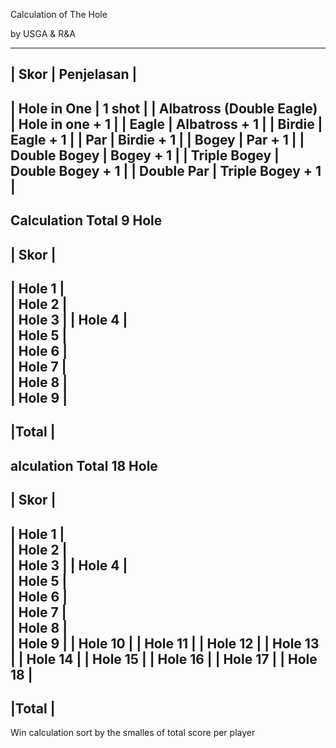 Calculation of The Hole

by USGA & R&A

-------------------------------------------------
| Skor                     | Penjelasan         |                
-------------------------------------------------
| Hole in One              | 1 shot             |
| Albatross (Double Eagle) | Hole in one + 1    |
| Eagle                    | Albatross + 1      |
| Birdie                   | Eagle + 1          |
| Par                      | Birdie + 1         |
| Bogey                    | Par + 1            |
| Double Bogey             | Bogey + 1          |
| Triple Bogey             | Double Bogey + 1   |
| Double Par               | Triple Bogey + 1   |
-------------------------------------------------

Calculation Total 9 Hole
----------------------------
| Skor                     |                
----------------------------
| Hole 1                   |                    
| Hole 2                   |  
| Hole 3                   | 
| Hole 4                   |   
| Hole 5                   |   
| Hole 6                   |     
| Hole 7                   |  
| Hole 8                   |   
| Hole 9                   |  
----------------------------
|Total                     |
----------------------------

alculation Total 18 Hole
----------------------------
| Skor                     |                
----------------------------
| Hole 1                   |                    
| Hole 2                   |  
| Hole 3                   | 
| Hole 4                   |   
| Hole 5                   |   
| Hole 6                   |     
| Hole 7                   |  
| Hole 8                   |   
| Hole 9                   | 
| Hole 10                  | 
| Hole 11                  | 
| Hole 12                  | 
| Hole 13                  | 
| Hole 14                  | 
| Hole 15                  | 
| Hole 16                  | 
| Hole 17                  | 
| Hole 18                  |  
----------------------------
|Total                     |
----------------------------

Win calculation
sort by the smalles of total score per player